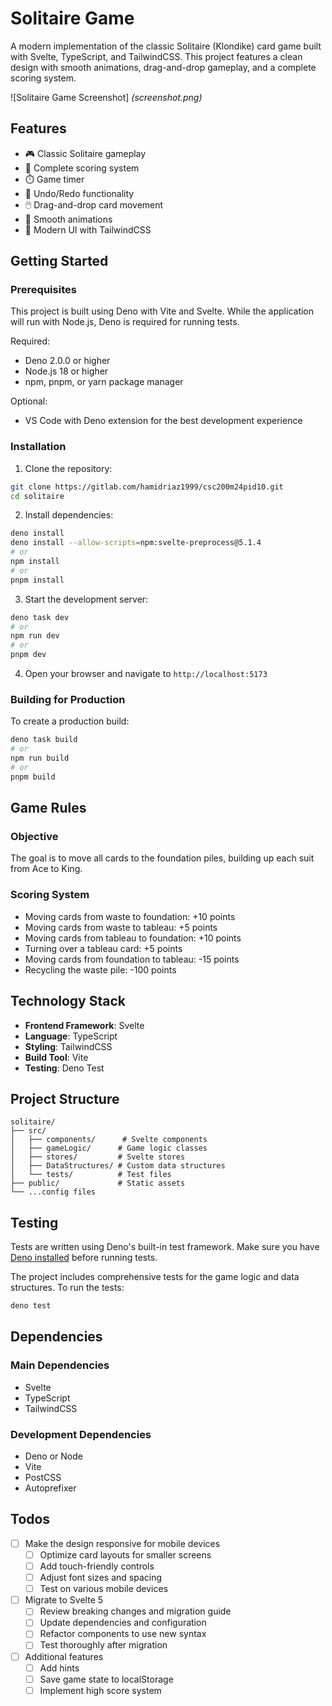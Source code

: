 # Solitaire Game

A modern implementation of the classic Solitaire (Klondike) card game built with Svelte, TypeScript, and TailwindCSS. This project features a clean design with smooth animations, drag-and-drop gameplay, and a complete scoring system.

![Solitaire Game Screenshot]
*(screenshot.png)*

## Features

- 🎮 Classic Solitaire gameplay
- 🎯 Complete scoring system
- ⏱️ Game timer
- 🔄 Undo/Redo functionality
- 🖱️ Drag-and-drop card movement
- 💫 Smooth animations
- 🎨 Modern UI with TailwindCSS

## Getting Started

### Prerequisites

This project is built using Deno with Vite and Svelte. While the application will run with Node.js, Deno is required for running tests.

Required:
- Deno 2.0.0 or higher
- Node.js 18 or higher
- npm, pnpm, or yarn package manager

Optional:
- VS Code with Deno extension for the best development experience

### Installation

1. Clone the repository:
```bash
git clone https://gitlab.com/hamidriaz1999/csc200m24pid10.git
cd solitaire
```

2. Install dependencies:
```bash
deno install
deno install --allow-scripts=npm:svelte-preprocess@5.1.4
# or
npm install
# or
pnpm install
```

3. Start the development server:
```bash
deno task dev
# or
npm run dev
# or
pnpm dev
```

4. Open your browser and navigate to `http://localhost:5173`

### Building for Production

To create a production build:

```bash
deno task build
# or
npm run build
# or
pnpm build
```

## Game Rules

### Objective
The goal is to move all cards to the foundation piles, building up each suit from Ace to King.

### Scoring System
- Moving cards from waste to foundation: +10 points
- Moving cards from waste to tableau: +5 points
- Moving cards from tableau to foundation: +10 points
- Turning over a tableau card: +5 points
- Moving cards from foundation to tableau: -15 points
- Recycling the waste pile: -100 points

## Technology Stack

- **Frontend Framework**: Svelte
- **Language**: TypeScript
- **Styling**: TailwindCSS
- **Build Tool**: Vite
- **Testing**: Deno Test

## Project Structure

```
solitaire/
├── src/
│   ├── components/      # Svelte components
│   ├── gameLogic/      # Game logic classes
│   ├── stores/         # Svelte stores
│   ├── DataStructures/ # Custom data structures
│   └── tests/          # Test files
├── public/             # Static assets
└── ...config files
```

## Testing
Tests are written using Deno's built-in test framework. Make sure you have [Deno installed](https://docs.deno.com/runtime/manual/getting_started/installation) before running tests.

The project includes comprehensive tests for the game logic and data structures. To run the tests:

```bash
deno test
```

## Dependencies

### Main Dependencies
- Svelte
- TypeScript
- TailwindCSS

### Development Dependencies
- Deno or Node
- Vite
- PostCSS
- Autoprefixer

## Todos

- [ ] Make the design responsive for mobile devices
  - [ ] Optimize card layouts for smaller screens
  - [ ] Add touch-friendly controls
  - [ ] Adjust font sizes and spacing
  - [ ] Test on various mobile devices

- [ ] Migrate to Svelte 5
  - [ ] Review breaking changes and migration guide
  - [ ] Update dependencies and configuration
  - [ ] Refactor components to use new syntax
  - [ ] Test thoroughly after migration

- [ ] Additional features
  - [ ] Add hints
  - [ ] Save game state to localStorage
  - [ ] Implement high score system